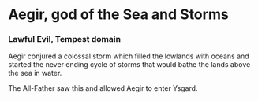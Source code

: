 # Aegir, god of the Sea and Storms
### Lawful Evil, Tempest domain

Aegir conjured a colossal storm which filled the lowlands with oceans and started the never ending cycle of storms that would bathe the lands above the sea in water.

The All-Father saw this and allowed Aegir to enter Ysgard.
